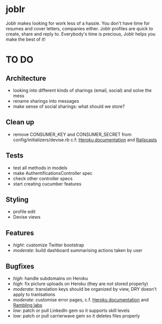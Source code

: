 joblr
=====

Joblr makes looking for work less of a hassle.
You don't have time for resumes and cover letters, companies either.
Joblr profiles are quick to create, share and reply to.
Everybody's time is precious, Joblr helps you make the best of it!


TO DO
=====

Architecture
------------

- looking into different kinds of sharings (email, social) and solve the mess
- rename sharings into messages
- make sense of social sharings: what should we store?

Clean up
--------

- remove CONSUMER_KEY and CONSUMER_SECRET from config/initializers/devise.rb
  c.f: [Heroku documentation](https://devcenter.heroku.com/articles/config-vars) and [Railscasts](http://railscasts.com/episodes/235-devise-and-omniauth-revised)

Tests
-----

- test all methods in models
- make AuthentificationsController spec
- check other controller specs
- start creating cucumber features

Styling
-------

- profile edit
- Devise views

Features
--------

- *hight*: customize Twitter bootstrap
- *moderate*: build dashboard summarising actions taken by user

Bugfixes
--------

- *high*:     handle subdomains on Heroku
- *high*:     fix picture uploads on Heroku (they are not stored properly)
- *moderate*: translation keys should be organized by view, DRY doesn't apply to tranlsations
- *moderate*: customise error pages, c.f. [Heroku documentation](https://devcenter.heroku.com/articles/error-pages) and [Rambling labs](http://ramblinglabs.com/blog/2012/01/rails-3-1-adding-custom-404-and-500-error-pages)
- *low*:      patch or pull LinkedIn gem so it supports skill levels
- *low*:      patch or pull carrierwave gem so it deletes files properly